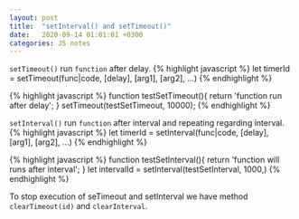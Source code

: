 ```yaml
---
layout: post
title:  "setInterval() and setTimeout()"
date:   2020-09-14 01:01:01 +0300
categories: JS notes
---
```

`setTimeout()` run `function` after delay.
{% highlight javascript %}
let timerId = setTimeout(func|code, [delay], [arg1], [arg2], ...)
{% endhighlight %}

{% highlight javascript %}
function testSetTimeout(){
    return 'function run after delay';
}
setTimeout(testSetTimeout, 10000);
{% endhighlight %}

`setInterval()` run `function` after interval and repeating regarding interval.
{% highlight javascript %}
let timerId = setInterval(func|code, [delay], [arg1], [arg2], ...)
{% endhighlight %}

{% highlight javascript %}
function testSetInterval(){
    return 'function will runs after interval';
}
let intervalId = setInterval(testSetInterval, 1000,)
{% endhighlight %}

To stop execution of seTimeout and setInterval we have method `clearTimeout(id)` and `clearInterval`.
